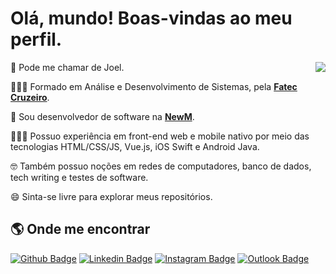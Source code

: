 # Olá, mundo! Boas-vindas ao meu perfil.

<a href="https://github.com/anuraghazra/github-readme-stats">
  <img
    align="right"
    src="https://github-readme-stats.vercel.app/api/top-langs/?username=joeldosanjos"
  />
</a>

🤠 Pode me chamar de Joel.

👨🏻‍🎓 Formado em Análise e Desenvolvimento de Sistemas, pela <a href="https://www.fateccruzeiro.edu.br"><b>Fatec Cruzeiro</b></a>.

💼 Sou desenvolvedor de software na <a href="https://newm.com.br/"><b>NewM</b></a>.

👨🏻‍💻 Possuo experiência em front-end web e mobile nativo por meio das tecnologias HTML/CSS/JS, Vue.js, iOS Swift e Android Java.

🤓 Também possuo noções em redes de computadores, banco de dados, tech writing e testes de software.

😄 Sinta-se livre para explorar meus repositórios.

## 🌎 Onde me encontrar

[![Github Badge](https://img.shields.io/badge/GitHub-100000?style=for-the-badge&logo=github&logoColor=white)](https://github.com/joeldosanjos) 
[![Linkedin Badge](https://img.shields.io/badge/LinkedIn-0077B5?style=for-the-badge&logo=linkedin&logoColor=white)](https://www.linkedin.com/in/joeldosanjos/)
[![Instagram Badge](https://img.shields.io/badge/Instagram-E4405F?style=for-the-badge&logo=instagram&logoColor=white)](https://www.instagram.com/joeldosanjos/)
[![Outlook Badge](https://img.shields.io/badge/Microsoft_Outlook-0078D4?style=for-the-badge&logo=microsoft-outlook&logoColor=white)](mailto:joeel@outlook.com)
